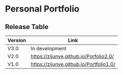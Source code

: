 # Personal Portfolio 
## Release Table 
| Version  | Link |
| -------- | ------- |
| V3.0     | In development    |
| V2.0     | https://zijunye.github.io/Porfolio2.0/   |
| V1.0     | https://zijunye.github.io/Portfolio1.0/  |
